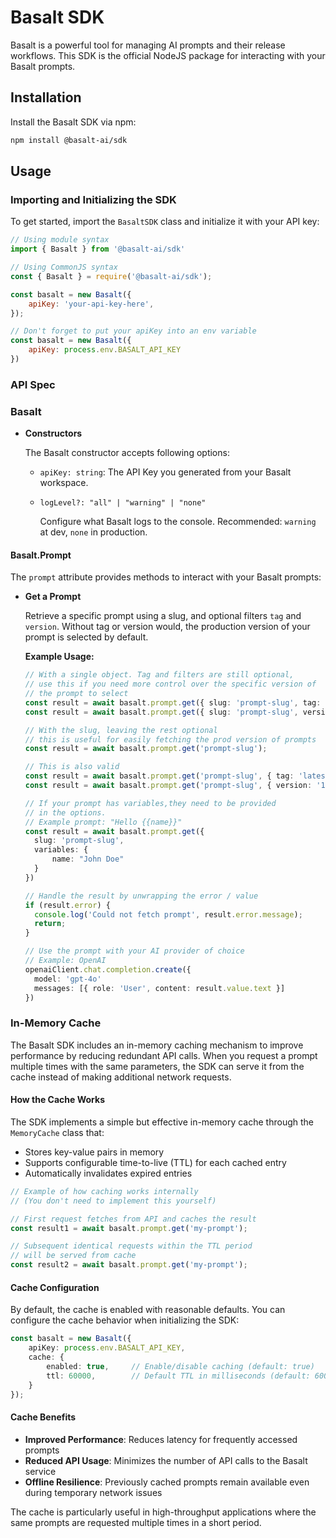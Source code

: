 # Basalt SDK

Basalt is a powerful tool for managing AI prompts and their release workflows. This SDK is the official NodeJS package for interacting with your Basalt prompts.

## Installation

Install the Basalt SDK via npm:

```bash
npm install @basalt-ai/sdk
```

## Usage

### Importing and Initializing the SDK

To get started, import the `BasaltSDK` class and initialize it with your API key:

```javascript
// Using module syntax
import { Basalt } from '@basalt-ai/sdk'

// Using CommonJS syntax
const { Basalt } = require('@basalt-ai/sdk');

const basalt = new Basalt({
    apiKey: 'your-api-key-here',
});

// Don't forget to put your apiKey into an env variable
const basalt = new Basalt({
    apiKey: process.env.BASALT_API_KEY
})
```

### API Spec

### Basalt

- **Constructors**

  The Basalt constructor accepts following options:
  
  - `apiKey: string`: The API Key you generated from your Basalt workspace.
  - `logLevel?: "all" | "warning" | "none"` 

    Configure what Basalt logs to the console. Recommended: `warning` at dev, `none` in production. 

#### Basalt.Prompt

The `prompt` attribute provides methods to interact with your Basalt prompts:

- **Get a Prompt**

  Retrieve a specific prompt using a slug, and optional filters `tag` and `version`. Without tag or version would, the production version of your prompt is selected by default.

  **Example Usage:**

  ```typescript
  // With a single object. Tag and filters are still optional,
  // use this if you need more control over the specific version of
  // the prompt to select
  const result = await basalt.prompt.get({ slug: 'prompt-slug', tag: 'custom-tag' });
  const result = await basalt.prompt.get({ slug: 'prompt-slug', version: '1.0.0' });

  // With the slug, leaving the rest optional
  // this is useful for easily fetching the prod version of prompts
  const result = await basalt.prompt.get('prompt-slug');

  // This is also valid
  const result = await basalt.prompt.get('prompt-slug', { tag: 'latest' });
  const result = await basalt.prompt.get('prompt-slug', { version: '1.0.0' });

  // If your prompt has variables,they need to be provided
  // in the options.
  // Example prompt: "Hello {{name}}"
  const result = await basalt.prompt.get({
	slug: 'prompt-slug',
	variables: {
		name: "John Doe"
	}
  })

  // Handle the result by unwrapping the error / value
  if (result.error) {
    console.log('Could not fetch prompt', result.error.message);
    return;
  }

  // Use the prompt with your AI provider of choice
  // Example: OpenAI
  openaiClient.chat.completion.create({
	model: 'gpt-4o'
    messages: [{ role: 'User', content: result.value.text }]
  })
  ```

### In-Memory Cache

The Basalt SDK includes an in-memory caching mechanism to improve performance by reducing redundant API calls. When you request a prompt multiple times with the same parameters, the SDK can serve it from the cache instead of making additional network requests.

#### How the Cache Works

The SDK implements a simple but effective in-memory cache through the `MemoryCache` class that:

- Stores key-value pairs in memory
- Supports configurable time-to-live (TTL) for each cached entry
- Automatically invalidates expired entries

```typescript
// Example of how caching works internally
// (You don't need to implement this yourself)

// First request fetches from API and caches the result
const result1 = await basalt.prompt.get('my-prompt');

// Subsequent identical requests within the TTL period 
// will be served from cache
const result2 = await basalt.prompt.get('my-prompt');
```

#### Cache Configuration

By default, the cache is enabled with reasonable defaults. You can configure the cache behavior when initializing the SDK:

```typescript
const basalt = new Basalt({
    apiKey: process.env.BASALT_API_KEY,
    cache: {
        enabled: true,     // Enable/disable caching (default: true)
        ttl: 60000,        // Default TTL in milliseconds (default: 60000 - 1 minute)
    }
});
```

#### Cache Benefits

- **Improved Performance**: Reduces latency for frequently accessed prompts
- **Reduced API Usage**: Minimizes the number of API calls to the Basalt service
- **Offline Resilience**: Previously cached prompts remain available even during temporary network issues

The cache is particularly useful in high-throughput applications where the same prompts are requested multiple times in a short period.
